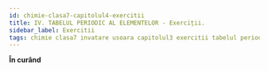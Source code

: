 ```yaml
---
id: chimie-clasa7-capitolul4-exercitii
title: IV. TABELUL PERIODIC AL ELEMENTELOR - Exerciții.
sidebar_label: Exercitii
tags: chimie clasa7 invatare usoara capitolul3 exercitii tabelul periodic al elementelor
---
```


**În curând**